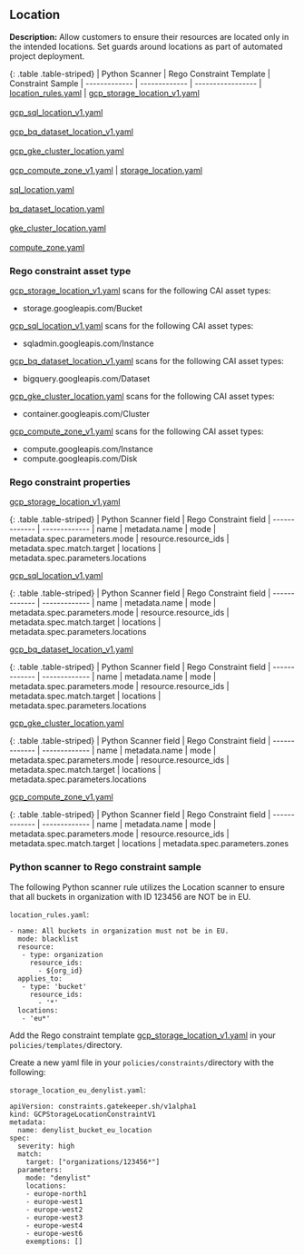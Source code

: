 ## Location

**Description:** Allow customers to ensure their resources are located only in 
the intended locations. Set guards around locations as part of automated project 
deployment.

{: .table .table-striped}
| Python Scanner | Rego Constraint Template | Constraint Sample
| ------------- | ------------- | -----------------
| [location_rules.yaml](https://github.com/forseti-security/terraform-google-forseti/blob/master/modules/rules/templates/rules/location_rules.yaml) | [gcp_storage_location_v1.yaml](https://github.com/forseti-security/policy-library/blob/master/policies/templates/gcp_storage_location_v1.yaml)<br><br>[gcp_sql_location_v1.yaml](https://github.com/forseti-security/policy-library/blob/master/policies/templates/gcp_sql_location_v1.yaml)<br><br>[gcp_bq_dataset_location_v1.yaml](https://github.com/forseti-security/policy-library/blob/master/policies/templates/gcp_bq_dataset_location_v1.yaml)<br><br>[gcp_gke_cluster_location.yaml](https://github.com/forseti-security/policy-library/blob/master/policies/templates/gcp_gke_cluster_location.yaml)<br><br>[gcp_compute_zone_v1.yaml](https://github.com/forseti-security/policy-library/blob/master/policies/templates/gcp_compute_zone_v1.yaml) | [storage_location.yaml](https://github.com/forseti-security/policy-library/blob/master/samples/storage_location.yaml)<br><br>[sql_location.yaml](https://github.com/forseti-security/policy-library/blob/master/samples/sql_location.yaml)<br><br>[bq_dataset_location.yaml](https://github.com/forseti-security/policy-library/blob/master/samples/bq_dataset_location.yaml)<br><br>[gke_cluster_location.yaml](https://github.com/forseti-security/policy-library/blob/master/samples/gke_cluster_location.yaml)<br><br>[compute_zone.yaml](https://github.com/forseti-security/policy-library/blob/master/samples/compute_zone.yaml)

### Rego constraint asset type

[gcp_storage_location_v1.yaml](https://github.com/forseti-security/policy-library/blob/master/policies/templates/gcp_storage_location_v1.yaml) scans for the following CAI asset types:

- storage.googleapis.com/Bucket

[gcp_sql_location_v1.yaml](https://github.com/forseti-security/policy-library/blob/master/policies/templates/gcp_sql_location_v1.yaml) scans for the following CAI asset types:

- sqladmin.googleapis.com/Instance

[gcp_bq_dataset_location_v1.yaml](https://github.com/forseti-security/policy-library/blob/master/policies/templates/gcp_bq_dataset_location_v1.yaml) scans for the following CAI asset types:

- bigquery.googleapis.com/Dataset

[gcp_gke_cluster_location.yaml](https://github.com/forseti-security/policy-library/blob/master/policies/templates/gcp_gke_cluster_location.yaml) scans for the following CAI asset types:

- container.googleapis.com/Cluster

[gcp_compute_zone_v1.yaml](https://github.com/forseti-security/policy-library/blob/master/policies/templates/gcp_compute_zone_v1.yaml) scans for the following CAI asset types:

- compute.googleapis.com/Instance
- compute.googleapis.com/Disk

### Rego constraint properties

[gcp_storage_location_v1.yaml](https://github.com/forseti-security/policy-library/blob/master/policies/templates/gcp_storage_location_v1.yaml)

{: .table .table-striped}
| Python Scanner field | Rego Constraint field
| ------------- | -------------
| name | metadata.name
| mode | metadata.spec.parameters.mode
| resource.resource_ids | metadata.spec.match.target
| locations | metadata.spec.parameters.locations

[gcp_sql_location_v1.yaml](https://github.com/forseti-security/policy-library/blob/master/policies/templates/gcp_sql_location_v1.yaml)

{: .table .table-striped}
| Python Scanner field | Rego Constraint field
| ------------- | -------------
| name
| metadata.name
| mode
| metadata.spec.parameters.mode
| resource.resource_ids
| metadata.spec.match.target
| locations
| metadata.spec.parameters.locations

[gcp_bq_dataset_location_v1.yaml](https://github.com/forseti-security/policy-library/blob/master/policies/templates/gcp_bq_dataset_location_v1.yaml)

{: .table .table-striped}
| Python Scanner field | Rego Constraint field
| ------------- | -------------
| name | metadata.name
| mode | metadata.spec.parameters.mode
| resource.resource_ids | metadata.spec.match.target
| locations | metadata.spec.parameters.locations

[gcp_gke_cluster_location.yaml](https://github.com/forseti-security/policy-library/blob/master/policies/templates/gcp_gke_cluster_location.yaml) 

{: .table .table-striped}
| Python Scanner field | Rego Constraint field
| ------------- | -------------
| name | metadata.name
| mode | metadata.spec.parameters.mode
| resource.resource_ids | metadata.spec.match.target
| locations | metadata.spec.parameters.locations

[gcp_compute_zone_v1.yaml](https://github.com/forseti-security/policy-library/blob/master/policies/templates/gcp_compute_zone_v1.yaml) 

{: .table .table-striped}
| Python Scanner field | Rego Constraint field
| ------------- | -------------
| name | metadata.name
| mode | metadata.spec.parameters.mode
| resource.resource_ids | metadata.spec.match.target
| locations | metadata.spec.parameters.zones

### Python scanner to Rego constraint sample

The following Python scanner rule utilizes the Location scanner to ensure that 
all buckets in organization with ID 123456 are NOT be in EU.

`location_rules.yaml`:
```
- name: All buckets in organization must not be in EU.
  mode: blacklist
  resource:
   - type: organization
     resource_ids:
       - ${org_id}
  applies_to:
   - type: 'bucket'
     resource_ids:
       - '*'
  locations:
   - 'eu*'

```

Add the Rego constraint template 
[gcp_storage_location_v1.yaml](https://github.com/forseti-security/policy-library/blob/master/policies/templates/gcp_storage_location_v1.yaml) 
in your `policies/templates/`directory.

Create a new yaml file in your `policies/constraints/`directory with the following:

`storage_location_eu_denylist.yaml`:
```
apiVersion: constraints.gatekeeper.sh/v1alpha1
kind: GCPStorageLocationConstraintV1
metadata:
  name: denylist_bucket_eu_location
spec:
  severity: high
  match:
    target: ["organizations/123456*"]
  parameters:
    mode: "denylist"
    locations:
    - europe-north1
    - europe-west1
    - europe-west2
    - europe-west3
    - europe-west4
    - europe-west6
    exemptions: []
```
